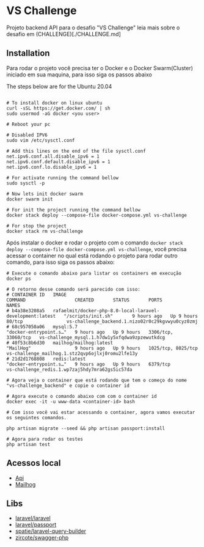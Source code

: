 # VS Challenge

Projeto backend API para o desafio "VS Challenge" leia mais sobre o desafio em (CHALLENGE)[./CHALLENGE.md]

## Installation

Para rodar o projeto você precisa ter o Docker e o Docker Swarm(Cluster) iniciado em sua maquina, para isso siga os passos abaixo

The steps below are for the Ubuntu 20.04
```shell

# To install docker on linux ubuntu
curl -sSL https://get.docker.com/ | sh
sudo usermod -aG docker <you user>

# Reboot your pc

# Disabled IPV6
sudo vim /etc/sysctl.conf

# Add this lines on the end of the file sysctl.conf
net.ipv6.conf.all.disable_ipv6 = 1
net.ipv6.conf.default.disable_ipv6 = 1
net.ipv6.conf.lo.disable_ipv6 = 1

# For activate running the command bellow
sudo sysctl -p

# Now lets init docker swarm
docker swarm init

# For init the project running the command bellow
docker stack deploy --compose-file docker-compose.yml vs-challenge

# For stop the project
docker stack rm vs-challenge

```

Após instalar o docker e rodar o projeto com o comando `docker stack deploy --compose-file docker-compose.yml vs-challenge`, você precisa acessar o container no qual está rodando o projeto para rodar outro comando, para isso siga os passos abaixo:

```shell
# Execute o comando abaixo para listar os containers em execução
docker ps

# O retorno desse comando será parecido com isso:
# CONTAINER ID   IMAGE                                                       COMMAND                  CREATED       STATUS       PORTS                 NAMES
# b4a38e3208a5   rafaelmit/docker-php-8.0-local-laravel-development:latest   "/scripts/init.sh"       9 hours ago   Up 9 hours   80/tcp                vs-challenge_backend.1.nizo02r0c29kgvwyu0cyz0zmj
# 68c957050a06   mysql:5.7                                                   "docker-entrypoint.s…"   9 hours ago   Up 9 hours   3306/tcp, 33060/tcp   vs-challenge_mysql.1.h7dw1y5xfqdwa9zpzewutkdcg
# 40f53c8b6d30   mailhog/mailhog:latest                                      "MailHog"                9 hours ago   Up 9 hours   1025/tcp, 8025/tcp    vs-challenge_mailhog.1.stz2qvp6ojlxj0romu2lfe13y
# 21d2d1768808   redis:latest                                                "docker-entrypoint.s…"   9 hours ago   Up 9 hours   6379/tcp              vs-challenge_redis.1.wp7zaj5hdy7mra62gs5ic57da

# Agora veja o container que está rodando que tem o começo do nome "vs-challenge_backend" e copie o container id

# Agora execute o comando abaixo com com o container id
docker exec -it -u www-data <container-id> bash

# Com isso você vai estar acessando o container, agora vamos executar os seguintes comandos.

php artisan migrate --seed && php artisan passport:install

# Agora para rodar os testes
php artisan test
```

## Acessos local

-   [Api](localhost)
-   [Mailhog](localhost:8025)

## Libs

-   [laravel/laravel](https://laravel.com/)
-   [laravel/passport](https://github.com/laravel/passport)
-   [spatie/laravel-query-builder](https://github.com/spatie/laravel-query-builder)
-   [zircote/swagger-php](https://github.com/zircote/swagger-php)



